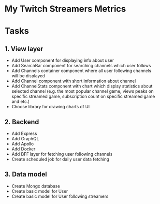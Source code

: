 # My Twitch Streamers Metrics

# Tasks

## 1. View layer
  * Add User component for displaying info about user
  * Add SearchBar component for searching channels which user follows
  * Add Channels container component where all user following channels will be displayed
  * Add Channel component with short information about channel
  * Add ChannelStats component with chart which display statistics about selected channel (e.g. the most popular channel game, views peaks on specific streamed game, subscription count on specific streamed game and etc.)
  * Choose library for drawing charts of UI
## 2. Backend
  * Add Express
  * Add GraphQL
  * Add Apollo
  * Add Docker
  * Add BFF layer for fetching user following channels
  * Create scheduled job for daily user data fetching
## 3. Data model
  * Create Mongo database
  * Create basic model for User
  * Create basic model for User following streamers
  
